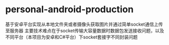 # personal-android-production
基于安卓平台实现从本地文件夹或者摄像头获取图片并通过简单socket通信上传至服务器
主要技术难点在于socket传输大容量数据时数据包发送接收问题，以及不同平台（本项目为安卓和C#平台）下socket套接字不同封装问题
